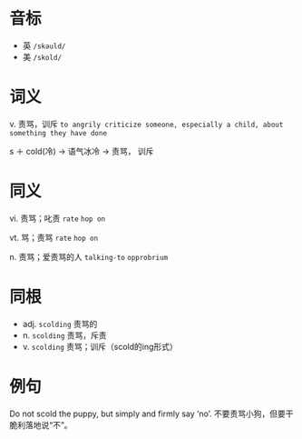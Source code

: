 # 音标

- 英 `/skəuld/`
- 美 `/skold/`

# 词义

v. 责骂，训斥
`to angrily criticize someone, especially a child, about something they have done`



s ＋ cold(冷) → 语气冰冷 → 责骂， 训斥

# 同义

vi. 责骂；叱责
`rate` `hop on`

vt. 骂；责骂
`rate` `hop on`

n. 责骂；爱责骂的人
`talking-to` `opprobrium`

# 同根

- adj. `scolding` 责骂的
- n. `scolding` 责骂，斥责
- v. `scolding` 责骂；训斥（scold的ing形式）

# 例句

Do not scold the puppy, but simply and firmly say ‘no’.
不要责骂小狗，但要干脆利落地说“不”。


